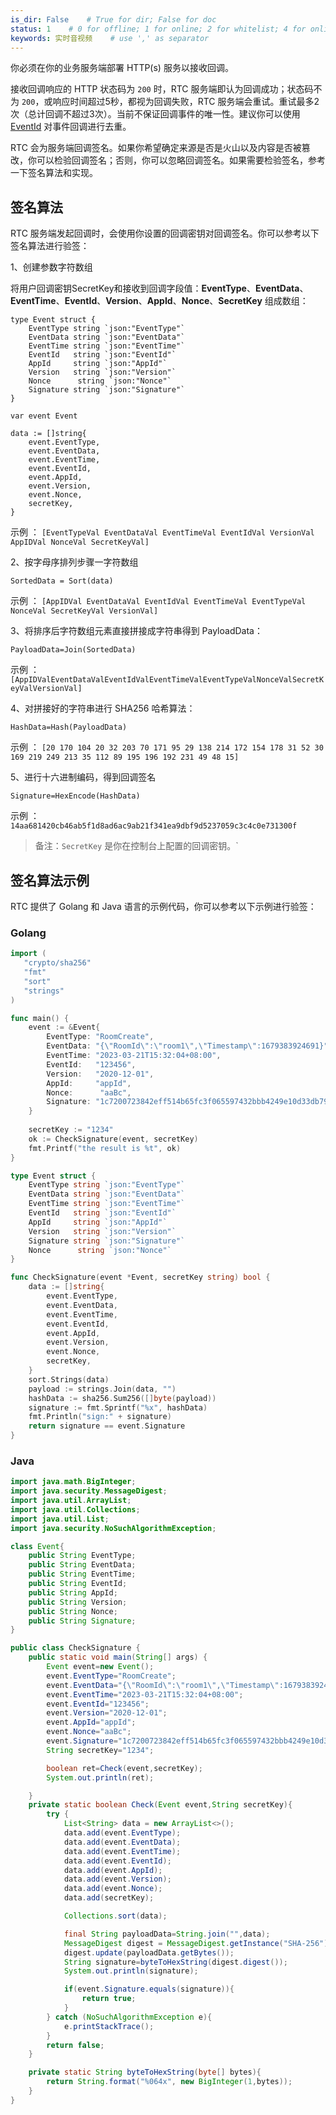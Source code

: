 ```yaml
---
is_dir: False    # True for dir; False for doc
status: 1    # 0 for offline; 1 for online; 2 for whitelist; 4 for online but hidden in TOC
keywords: 实时音视频    # use ',' as separator
---
```


你必须在你的业务服务端部署 HTTP(s) 服务以接收回调。

接收回调响应的 HTTP 状态码为 `200` 时，RTC 服务端即认为回调成功；状态码不为 `200`，或响应时间超过5秒，都视为回调失败，RTC 服务端会重试。重试最多2次（总计回调不超过3次）。当前不保证回调事件的唯一性。建议你可以使用 [EventId](75124#callback_fields) 对事件回调进行去重。

RTC 会为服务端回调签名。如果你希望确定来源是否是火山以及内容是否被篡改，你可以检验回调签名；否则，你可以忽略回调签名。如果需要检验签名，参考一下签名算法和实现。

## 签名算法

RTC 服务端发起回调时，会使用你设置的回调密钥对回调签名。你可以参考以下签名算法进行验签：

1、创建参数字符数组

将用户回调密钥SecretKey和接收到回调字段值：**EventType**、**EventData**、**EventTime**、**EventId**、**Version**、**AppId**、**Nonce**、**SecretKey** 组成数组：

```
type Event struct {
	EventType string `json:"EventType"`
	EventData string `json:"EventData"`
	EventTime string `json:"EventTime"`
	EventId   string `json:"EventId"`
	AppId     string `json:"AppId"`
	Version   string `json:"Version"` 
	Nonce      string `json:"Nonce"`
	Signature string `json:"Signature"`
}

var event Event

data := []string{
	event.EventType,
	event.EventData,
	event.EventTime,
	event.EventId,
	event.AppId,
	event.Version,
	event.Nonce,
	secretKey,
}
```
示例 ： `[EventTypeVal EventDataVal EventTimeVal EventIdVal VersionVal AppIDVal NonceVal SecretKeyVal]`

2、按字母序排列步骤一字符数组
```
SortedData = Sort(data)
```
示例 ： `[AppIDVal EventDataVal EventIdVal EventTimeVal EventTypeVal NonceVal SecretKeyVal VersionVal]`

3、将排序后字符数组元素直接拼接成字符串得到 PayloadData：
```
PayloadData=Join(SortedData)
```
示例 ： `[AppIDValEventDataValEventIdValEventTimeValEventTypeValNonceValSecretKeyValVersionVal]`

4、对拼接好的字符串进行 SHA256 哈希算法：
```
HashData=Hash(PayloadData)
```
示例 ： `[20 170 104 20 32 203 70 171 95 29 138 214 172 154 178 31 52 30 169 219 249 213 35 112 89 195 196 192 231 49 48 15]`


5、进行十六进制编码，得到回调签名
```
Signature=HexEncode(HashData)
```
示例 ： `14aa681420cb46ab5f1d8ad6ac9ab21f341ea9dbf9d5237059c3c4c0e731300f`

> 备注：`SecretKey` 是你在控制台上配置的回调密钥。`

## 签名算法示例

RTC 提供了 Golang 和 Java 语言的示例代码，你可以参考以下示例进行验签：

### Golang

```Go
import (
   "crypto/sha256"
   "fmt"
   "sort"
   "strings"
)

func main() {
    event := &Event{
        EventType: "RoomCreate",
        EventData: "{\"RoomId\":\"room1\",\"Timestamp\":1679383924691}",
        EventTime: "2023-03-21T15:32:04+08:00",
        EventId:   "123456",
        Version:   "2020-12-01",
        AppId:     "appId",
        Nonce:      "aaBc",
        Signature: "1c7200723842eff514b65fc3f065597432bbb4249e10d33db79b3853d05f3691",
    }
   
    secretKey := "1234"
    ok := CheckSignature(event, secretKey)
    fmt.Printf("the result is %t", ok)
}

type Event struct {
    EventType string `json:"EventType"`
    EventData string `json:"EventData"`
    EventTime string `json:"EventTime"`
    EventId   string `json:"EventId"`
    AppId     string `json:"AppId"`
    Version   string `json:"Version"`
    Signature string `json:"Signature"`
    Nonce      string `json:"Nonce"`
}

func CheckSignature(event *Event, secretKey string) bool {
    data := []string{
        event.EventType,
        event.EventData,
        event.EventTime,
        event.EventId,
        event.AppId,
        event.Version,
        event.Nonce,
        secretKey,
    }
    sort.Strings(data)
    payload := strings.Join(data, "")
    hashData := sha256.Sum256([]byte(payload))
    signature := fmt.Sprintf("%x", hashData)
    fmt.Println("sign:" + signature)
    return signature == event.Signature
}
```

### Java

```Java
import java.math.BigInteger;
import java.security.MessageDigest;
import java.util.ArrayList;
import java.util.Collections;
import java.util.List;
import java.security.NoSuchAlgorithmException;

class Event{
    public String EventType;
    public String EventData;
    public String EventTime;
    public String EventId;
    public String AppId;
    public String Version;
    public String Nonce;
    public String Signature;
}

public class CheckSignature {
    public static void main(String[] args) {
        Event event=new Event();
        event.EventType="RoomCreate";
        event.EventData="{\"RoomId\":\"room1\",\"Timestamp\":1679383924691}";
        event.EventTime="2023-03-21T15:32:04+08:00";
        event.EventId="123456";
        event.Version="2020-12-01";
        event.AppId="appId";
        event.Nonce="aaBc";
        event.Signature="1c7200723842eff514b65fc3f065597432bbb4249e10d33db79b3853d05f3691";
        String secretKey="1234";

        boolean ret=Check(event,secretKey);
        System.out.println(ret);

    }
    private static boolean Check(Event event,String secretKey){
        try {
            List<String> data = new ArrayList<>();
            data.add(event.EventType);
            data.add(event.EventData);
            data.add(event.EventTime);
            data.add(event.EventId);
            data.add(event.AppId);
            data.add(event.Version);
            data.add(event.Nonce);
            data.add(secretKey);

            Collections.sort(data);

            final String payloadData=String.join("",data);
            MessageDigest digest = MessageDigest.getInstance("SHA-256");
            digest.update(payloadData.getBytes());
            String signature=byteToHexString(digest.digest());
            System.out.println(signature);

            if(event.Signature.equals(signature)){
                return true;
            }
        } catch (NoSuchAlgorithmException e){
            e.printStackTrace();
        }
        return false;
    }

    private static String byteToHexString(byte[] bytes){
        return String.format("%064x", new BigInteger(1,bytes));
    }
}
```

